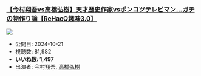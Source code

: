 ### [【今村翔吾vs高橋弘樹】天才歴史作家vsポンコツテレビマン…ガチの物作り論【ReHacQ趣味3.0】](https://www.youtube.com/watch?v=PrWnfMPtpeY)
[![](https://img.youtube.com/vi/PrWnfMPtpeY/sddefault.jpg)](https://www.youtube.com/watch?v=PrWnfMPtpeY)
-   公開日: 2024-10-21
-   視聴数: 81,982
-   **いいね数: 1,497**
-   出演者: 今村翔吾, [高橋弘樹](/rehacq_fan/people/高橋弘樹 "wikilink")

